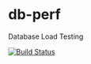 # db-perf
Database Load Testing


[![Build Status](https://travis-ci.com/RVRhub/db-perf.svg)](https://travis-ci.com/RVRhub/db-perf)
